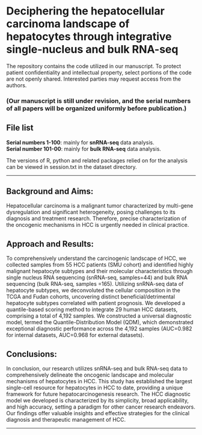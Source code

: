 # Deciphering the hepatocellular carcinoma landscape of hepatocytes through integrative single-nucleus and bulk RNA-seq
The repository contains the code utilized in our manuscript. To protect patient confidentiality and intellectual property, select portions of the code are not openly shared. Interested parties may request access from the authors.

### (Our manuscript is still under revision, and the serial numbers of all papers will be organized uniformly before publication.)
## File list
**Serial numbers 1-100**: mainly for **snRNA-seq** data analysis.   
**Serial number 101-00**: mainly for **bulk RNA-seq** data analysis.

The versions of R, python and related packages relied on for the analysis can be viewed in session.txt in the dataset directory.
  
  
---
## Background and Aims:
Hepatocellular carcinoma is a malignant tumor characterized by multi-gene dysregulation and significant heterogeneity, posing challenges to its diagnosis and treatment research. Therefore, precise characterization of the oncogenic mechanisms in HCC is urgently needed in clinical practice.

## Approach and Results:
To comprehensively understand the carcinogenic landscape of HCC, we collected samples from 55 HCC patients (SMU cohort) and identified highly malignant hepatocyte subtypes and their molecular characteristics through single nucleus RNA sequencing (snRNA-seq, samples=44) and bulk RNA sequencing (bulk RNA-seq, samples =165). Utilizing snRNA-seq data of hepatocyte subtypes, we deconvoluted the cellular composition in the TCGA and Fudan cohorts, uncovering distinct beneficial/detrimental hepatocyte subtypes correlated with patient prognosis. We developed a quantile-based scoring method to integrate 29 human HCC datasets, comprising a total of 4,192 samples. We constructed a universal diagnostic model, termed the Quantile-Distribution Model (QDM), which demonstrated exceptional diagnostic performance across the 4,192 samples (AUC=0.982 for internal datasets, AUC=0.968 for external datasets).

## Conclusions:
In conclusion, our research utilizes snRNA-seq and bulk RNA-seq data to comprehensively delineate the oncogenic landscape and molecular mechanisms of hepatocytes in HCC. This study has established the largest single-cell resource for hepatocytes in HCC to date, providing a unique framework for future hepatocarcinogenesis research. The HCC diagnostic model we developed is characterized by its simplicity, broad applicability, and high accuracy, setting a paradigm for other cancer research endeavors. Our findings offer valuable insights and effective strategies for the clinical diagnosis and therapeutic management of HCC.


---
## 

